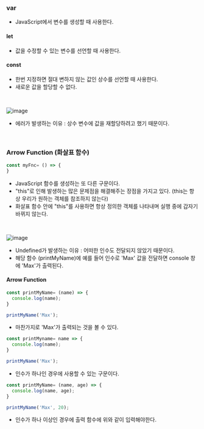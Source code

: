 ### var
- JavaScript에서 변수를 생성할 때 사용한다.

#### let
- 값을 수정할 수 있는 변수를 선언할 때 사용한다.

#### const
- 한번 지정하면 절대 변하지 않는 값인 상수를 선언할 때 사용한다.
- 새로운 값을 할당할 수 없다.

<br>

![image](https://user-images.githubusercontent.com/79950504/180605969-eb2acc46-9339-45cb-9c48-8597bca3c338.png)
- 에러가 발생하는 이유 : 상수 변수에 값을 재할당하려고 했기 때문이다.

<br>

### Arrow Function (화살표 함수)
```JavaScript
const myFnc= () => {
}
```
- JavaScript 함수를 생성하는 또 다른 구문이다.
- "this"로 인해 발생하는 많은 문제점을 해결해주는 장점을 가지고 있다. (this는 항상 우리가 원하는 객체를 참조하지 않는다)
- 화살표 함수 안에 "this"를 사용하면 항상 정의한 객체를 나타내며 실행 중에 갑자기 바뀌지 않는다.

<br>

![image](https://user-images.githubusercontent.com/79950504/180606233-20d09ff8-6b88-4d6f-83d8-e4f255315b56.png)
- Undefined가 발생하는 이유 : 어떠한 인수도 전달되지 않았기 때문이다.
- 해당 함수 (printMyName)에 예를 들어 인수로 'Max' 값을 전달하면 console 창에 'Max'가 출력된다.

#### Arrow Function
```JavaScript
const printMyName= (name) => {
  console.log(name);
}

printMyName('Max');
```
- 마찬가지로 'Max'가 출력되는 것을 볼 수 있다.

```JavaScript
const printMyname= name => {
  console.log(name);
}

printMyName('Max');
```
- 인수가 하나인 경우에 사용할 수 있는 구문이다.

```JavaScript
const printMyName= (name, age) => {
  console.log(name, age);
}

printMyName('Max', 20);
```
- 인수가 하나 이상인 경우에 출력 함수에 위와 같이 입력해야한다.
